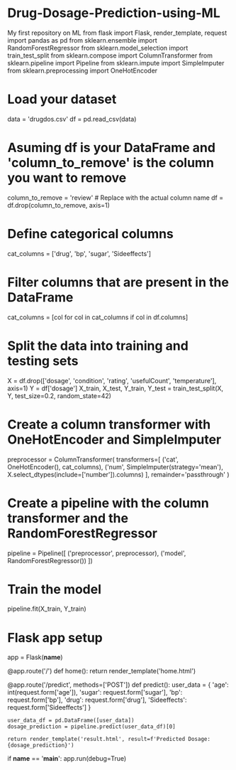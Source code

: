 # Drug-Dosage-Prediction-using-ML
My first repository on ML
from flask import Flask, render_template, request
import pandas as pd
from sklearn.ensemble import RandomForestRegressor
from sklearn.model_selection import train_test_split
from sklearn.compose import ColumnTransformer
from sklearn.pipeline import Pipeline
from sklearn.impute import SimpleImputer
from sklearn.preprocessing import OneHotEncoder

# Load your dataset
data = 'drugdos.csv'
df = pd.read_csv(data)

# Asuming df is your DataFrame and 'column_to_remove' is the column you want to remove
column_to_remove = 'review'  # Replace with the actual column name
df = df.drop(column_to_remove, axis=1)


# Define categorical columns
cat_columns = ['drug', 'bp', 'sugar', 'Sideeffects']

# Filter columns that are present in the DataFrame
cat_columns = [col for col in cat_columns if col in df.columns]

# Split the data into training and testing sets
X = df.drop(['dosage', 'condition', 'rating', 'usefulCount', 'temperature'], axis=1)
Y = df['dosage']
X_train, X_test, Y_train, Y_test = train_test_split(X, Y, test_size=0.2, random_state=42)

# Create a column transformer with OneHotEncoder and SimpleImputer
preprocessor = ColumnTransformer(
    transformers=[
        ('cat', OneHotEncoder(), cat_columns),
        ('num', SimpleImputer(strategy='mean'), X.select_dtypes(include=['number']).columns)
    ],
    remainder='passthrough'
)

# Create a pipeline with the column transformer and the RandomForestRegressor
pipeline = Pipeline([
    ('preprocessor', preprocessor),
    ('model', RandomForestRegressor())
])

# Train the model
pipeline.fit(X_train, Y_train)

# Flask app setup
app = Flask(__name__)

@app.route('/')
def home():
    return render_template('home.html')

@app.route('/predict', methods=['POST'])
def predict():
    user_data = {
        'age': int(request.form['age']),
        'sugar': request.form['sugar'],
        'bp': request.form['bp'],
        'drug': request.form['drug'],
        'Sideeffects': request.form['Sideeffects']
    }

    user_data_df = pd.DataFrame([user_data])
    dosage_prediction = pipeline.predict(user_data_df)[0]

    return render_template('result.html', result=f'Predicted Dosage: {dosage_prediction}')

if __name__ == '__main__':
    app.run(debug=True)

